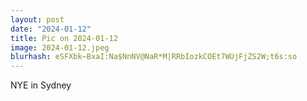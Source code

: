 ```yaml
---
layout: post
date: "2024-01-12"
title: Pic on 2024-01-12
image: 2024-01-12.jpeg
blurhash: eSFXbk~BxaI:Na$NnNV@NaR*M|RRbIozkCOEt7WUjFjZS2W;t6s:so
---
```


NYE in Sydney
